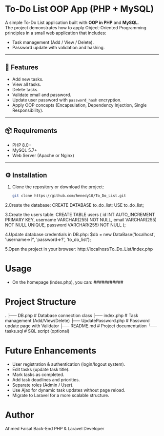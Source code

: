 # To-Do List OOP App (PHP + MySQL)

A simple To-Do List application built with **OOP in PHP** and **MySQL**.  
The project demonstrates how to apply Object-Oriented Programming principles in a small web application that includes:
- Task management (Add / View / Delete).
- Password update with validation and hashing.

---

## 🚀 Features
- Add new tasks.
- View all tasks.
- Delete tasks.
- Validate email and password.
- Update user password with `password_hash` encryption.
- Apply OOP concepts (Encapsulation, Dependency Injection, Single Responsibility).

---

## 📦 Requirements
- PHP 8.0+
- MySQL 5.7+
- Web Server (Apache or Nginx)

---

## ⚙️ Installation
1. Clone the repository or download the project:
   ```bash
   git clone https://github.com/henedy10/To_Do_List.git
2.Create the database:
CREATE DATABASE to_do_list;
USE to_do_list;

3.Create the users table:
CREATE TABLE users (
    id INT AUTO_INCREMENT PRIMARY KEY,
    username VARCHAR(255) NOT NULL,
    email VARCHAR(255) NOT NULL UNIQUE,
    password VARCHAR(255) NOT NULL
);

4.Update database credentials in DB.php:
$db = new DataBase('localhost', 'username=>?', 'password=>?', 'to_do_list');

5.Open the project in your browser:
http://localhost/To_Do_List/index.php

# Usage

* On the homepage (index.php), you can:
###########

# Project Structure
.
├── DB.php               # Database connection class
├── index.php            # Task management (Add/View/Delete)
├── UpdatePassword.php   # Password update page with Validator
├── README.md            # Project documentation
└── tasks.sql            # SQL script (optional)

# Future Enhancements

- User registration & authentication (login/logout system).
- Edit tasks (update task title).
- Mark tasks as completed.
- Add task deadlines and priorities.
- Separate roles (Admin / User).
- Use Ajax for dynamic task updates without page reload.
- Migrate to Laravel for a more scalable structure.

# Author
Ahmed Faisal
Back-End PHP & Laravel Developer

